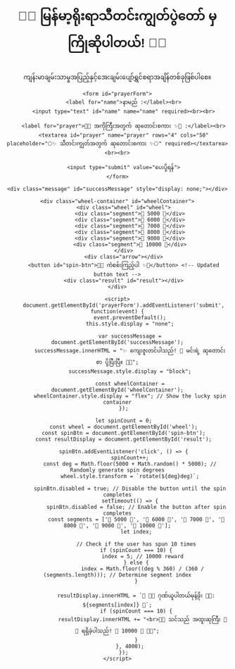 <!DOCTYPE html>
<html lang="my">
<head>
    <meta charset="UTF-8">
    <meta name="viewport" content="width=device-width, initial-scale=1.0">
    <title>Prayer Form with Lucky Spin</title>
    <style>
        body {
            font-family: Arial, sans-serif;
            background-image: url('https://i.postimg.cc/XvSffVf1/photo-2024-10-02-04-06-14.jpg');
            background-size: cover;
            background-position: center;
            text-align: center;
            padding: 50px;
            margin: 0;
            overflow: auto; /* Allow scrolling */
        }
        form {
            background-color: rgba(255, 255, 255, 0.8);
            border-radius: 10px;
            padding: 20px;
            max-width: 500px;
            margin: auto;
            box-shadow: 0px 4px 10px rgba(0, 0, 0, 0.1);
        }
        input, textarea {
            width: 100%;
            padding: 10px;
            margin: 10px 0;
            border-radius: 5px;
            border: 1px solid #ccc;
        }
        input[type="submit"] {
            background-color: #4CAF50;
            color: white;
            border: none;
            cursor: pointer;
        }
        input[type="submit"]:hover {
            background-color: #45a049;
        }
        .message {
            margin-top: 20px;
            color: green;
            font-weight: bold;
        }
        .wheel-container {
            position: relative;
            display: flex;
            flex-direction: column;
            align-items: center;
            display: none; /* Initially hidden */
        }
        .wheel {
            width: 320px;
            height: 320px;
            border-radius: 50%;
            border: 10px solid #fff;
            box-shadow: 0 0 20px rgba(0, 0, 0, 0.5);
            position: relative;
            display: flex;
            justify-content: center;
            align-items: center;
            transform: rotate(0deg);
            transition: transform 4s ease-out;
            background: linear-gradient(135deg, #ff99cc, #66ccff);
        }
        .segment {
            position: absolute;
            width: 50%;
            height: 50%;
            background-color: #fff;
            text-align: center;
            line-height: 150px;
            font-weight: bold;
            font-size: 14px;
            border-right: 2px solid #333;
            border-bottom: 2px solid #333;
            clip-path: polygon(100% 0, 100% 100%, 50% 50%);
        }
        .segment:nth-child(1) { transform: rotate(0deg); background-color: #4caf50; }
        .segment:nth-child(2) { transform: rotate(60deg); background-color: #2196f3; }
        .segment:nth-child(3) { transform: rotate(120deg); background-color: #9c27b0; }
        .segment:nth-child(4) { transform: rotate(180deg); background-color: #e91e63; }
        .segment:nth-child(5) { transform: rotate(240deg); background-color: #3f51b5; }
        .segment:nth-child(6) { transform: rotate(300deg); background-color: #f44336; }
        .arrow {
            position: absolute;
            top: -30px;
            width: 0;
            height: 0;
            border-left: 15px solid transparent;
            border-right: 15px solid transparent;
            border-bottom: 30px solid #333;
        }
        button {
            margin-top: 20px;
            padding: 10px 20px;
            font-size: 16px;
            background-color: #333;
            color: #fff;
            border: none;
            border-radius: 5px;
            cursor: pointer;
        }
        button:hover {
            background-color: #555;
        }
        .result {
            margin-top: 20px;
            font-size: 20px;
            font-weight: bold;
            color: #333;
        }
    </style>
</head>
<body>
    <h1 style="margin-bottom: 30px;">🌸✨ မြန်မာ့ရိုးရာသီတင်းကျွတ်ပွဲတော် မှကြိုဆိုပါတယ်! 🎉🌙</h1>
    <p>ကျန်းမာချမ်းသာမှုအပြည့်နှင့်အေးချမ်းပျော်ရွှင်စရာအချိန်တစ်ခုဖြစ်ပါစေ။</p>
    
    <form id="prayerForm">
        <label for="name">နာမည် :</label><br>
        <input type="text" id="name" name="name" required><br><br>
        
        <label for="prayer">🌸✨ အကိုကြီးအတွက် ဆုတောင်းစကား ✨🌸 :</label><br>
        <textarea id="prayer" name="prayer" rows="4" cols="50" placeholder="🌕✨ သီတင်းကျွတ်အတွက် ဆုတောင်းစကား ✨🌕" required></textarea><br><br>
        
        <input type="submit" value="ပေးပို့ရန်">
    </form>

    <div class="message" id="successMessage" style="display: none;"></div>

    <div class="wheel-container" id="wheelContainer">
        <div class="wheel" id="wheel">
            <div class="segment">🌼 5000 🌼</div>
            <div class="segment">🌸 6000 🌸</div>
            <div class="segment">🌻 7000 🌻</div>
            <div class="segment">🎉 8000 🎉</div>
            <div class="segment">🎊 9000 🎊</div>
            <div class="segment">🌟 10000 🌟</div>
        </div>
        <div class="arrow"></div>
        <button id="spin-btn">🌈✨ ကံစစ်းကြည့်ပါ ✨🌈</button> <!-- Updated button text -->
        <div class="result" id="result"></div>
    </div>

    <script>
        document.getElementById('prayerForm').addEventListener('submit', function(event) {
            event.preventDefault();
            this.style.display = "none";

            var successMessage = document.getElementById('successMessage');
            successMessage.innerHTML = "✨ ကျေးဇူးတင်ပါသည်! 💌 မင်းရဲ့ ဆုတောင်းစာ ပို့ပြီးပြီ။ 💌✨";
            successMessage.style.display = "block";

            const wheelContainer = document.getElementById('wheelContainer');
            wheelContainer.style.display = "flex"; // Show the lucky spin container
        });

        let spinCount = 0;
        const wheel = document.getElementById('wheel');
        const spinBtn = document.getElementById('spin-btn');
        const resultDisplay = document.getElementById('result');

        spinBtn.addEventListener('click', () => {
            spinCount++;
            const deg = Math.floor(5000 + Math.random() * 5000); // Randomly generate spin degrees
            wheel.style.transform = `rotate(${deg}deg)`;

            spinBtn.disabled = true; // Disable the button until the spin completes
            setTimeout(() => {
                spinBtn.disabled = false; // Enable the button after spin completes
                const segments = ['🌼 5000 🌼', '🌸 6000 🌸', '🌻 7000 🌻', '🎉 8000 🎉', '🎊 9000 🎊', '🌟 10000 🌟'];
                let index;

                // Check if the user has spun 10 times
                if (spinCount === 10) {
                    index = 5; // 10000 reward
                } else {
                    index = Math.floor((deg % 360) / (360 / (segments.length))); // Determine segment index
                }

                resultDisplay.innerHTML = `🎉 🌟🌼 ဂုဏ်ယူပါတယ်မုန့်ဖိုး 🌼🌟: ${segments[index]} 🎉`;
                if (spinCount === 10) {
                    resultDisplay.innerHTML += "<br>🎊🎉 သင်သည် အထူးဆုကြီး 🎉🎊 ရရှိခဲ့ပါသည်! 🌟 10000 🌟 🎉🎊";
                }
            }, 4000);
        });
    </script>
</body>
</html>
